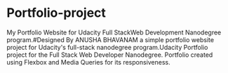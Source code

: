 # Portfolio-project
 My Portfolio Website for Udacity Full StackWeb Development Nanodegree program.#Designed By ANUSHA BHAVANAM a simple portfolio website project for Udacity's full-stack nanodegree program.Udacity Portfolio project for the Full Stack Web Developer Nanodegree. Portfolio created using Flexbox and Media Queries for its responsiveness.
